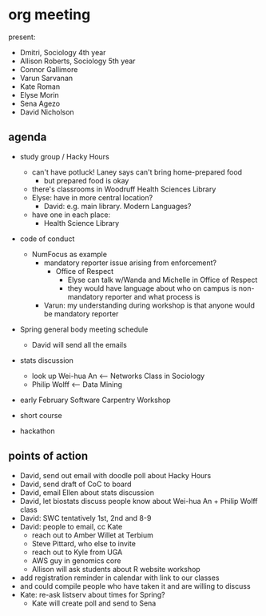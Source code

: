 # org meeting
present:
- Dmitri, Sociology 4th year
- Allison Roberts, Sociology 5th year
- Connor Gallimore
- Varun Sarvanan
- Kate Roman
- Elyse Morin
- Sena Agezo
- David Nicholson

## agenda
- study group / Hacky Hours
  + can't have potluck! Laney says can't bring home-prepared food
    + but prepared food is okay
  + there's classrooms in Woodruff Health Sciences Library
  + Elyse: have in more central location?
    - David: e.g. main library. Modern Languages?
  + have one in each place:
    - Health Science Library

- code of conduct
  + NumFocus as example
    + mandatory reporter issue arising from enforcement?
      + Office of Respect
        + Elyse can talk w/Wanda and Michelle in Office of Respect
        + they would have language about who on campus is non-mandatory reporter and what process is
    + Varun: my understanding during workshop is that anyone would be mandatory reporter

- Spring general body meeting schedule
  + David will send all the emails 

- stats discussion
  - look up Wei-hua An <-- Networks Class in Sociology
  - Philip Wolff <-- Data Mining

- early February Software Carpentry Workshop
- short course
- hackathon

## points of action
- David, send out email with doodle poll about Hacky Hours
- David, send draft of CoC to board
- David, email Ellen about stats discussion
- David, let biostats discuss people know about Wei-hua An + Philip Wolff class
- David: SWC tentatively 1st, 2nd and 8-9
- David: people to email, cc Kate
  + reach out to Amber Willet at Terbium
  + Steve Pittard, who else to invite
  + reach out to Kyle from UGA
  + AWS guy in genomics core
  + Allison will ask students about R website workshop 
- add registration reminder in calendar with link to our classes
- and could compile people who have taken it and are willing to discuss
- Kate: re-ask listserv about times for Spring?
  + Kate will create poll and send to Sena
